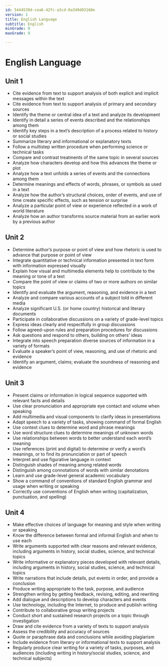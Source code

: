 ```yaml
---
id: 5444539d-cea6-42fc-a3cd-0a349d03168e
version: 1
title: English Language
subtitle: English
minGrade: 9
maxGrade: 9

---
```

# English Language


## Unit 1
* Cite evidence from text to support analysis of both explicit and implicit messages within the text
* Cite evidence from text to support analysis of primary and secondary sources
* Identify the theme or central idea of a text and analyze its development
* Identify in detail a series of events described and the relationships among them
* Identify key steps in a text’s description of a process related to history or social studies
* Summarize literary and informational or explanatory texts
* Follow a multistep written procedure when performing science or technical tasks
* Compare and contrast treatments of the same topic in several sources
* Analyze how characters develop and how this advances the theme or plot
* Analyze how a text unfolds a series of events and the connections among them
* Determine meanings and effects of words, phrases, or symbols as used in a text
* Analyze how the author’s structural choices, order of events, and use of time create specific effects, such as tension or surprise
* Analyze a particular point of view or experience reflected in a work of world literature
* Analyze how an author transforms source material from an earlier work by a previous author

## Unit 2
* Determine author’s purpose or point of view and how rhetoric is used to advance that purpose or point of view
* Integrate quantitative or technical information presented in text form with information expressed visually
* Explain how visual and multimedia elements help to contribute to the meaning or tone of a text
* Compare the point of view or claims of two or more authors on similar topics
* Identify and evaluate the argument, reasoning, and evidence in a text
* Analyze and compare various accounts of a subject told in different media
* Analyze significant U.S. (or home country) historical and literary documents
* Participate in collaborative discussions on a variety of grade-level topics
* Express ideas clearly and respectfully in group discussions
* Follow agreed-upon rules and preparation procedures for discussions
* Ask questions and respond to others, building on others’ ideas
* Integrate into speech preparation diverse sources of information in a variety of formats
* Evaluate a speaker’s point of view, reasoning, and use of rhetoric and evidence
* Identify an argument, claims; evaluate the soundness of reasoning and evidence

## Unit 3
* Present claims or information in logical sequence supported with relevant facts and details
* Use clear pronunciation and appropriate eye contact and volume when speaking
* Add multimedia and visual components to clarify ideas in presentations
* Adapt speech to a variety of tasks, showing command of formal English
* Use context clues to determine word and phrase meanings
* Use word structure clues to determine meanings of unknown words
* Use relationships between words to better understand each word’s meaning
* Use references (print and digital) to determine or verify a word’s meanings, or to find its pronunciation or part of speech
* Interpret and use figurative language in context
* Distinguish shades of meaning among related words
* Distinguish among connotations of words with similar denotations
* Learn and use grade-level general academic vocabulary
* Show a command of conventions of standard English grammar and usage when writing or speaking
* Correctly use conventions of English when writing (capitalization, punctuation, and spelling)

## Unit 4
* Make effective choices of language for meaning and style when writing or speaking
* Know the difference between formal and informal English and when to use each
* Write arguments supported with clear reasons and relevant evidence, including arguments in history, social studies, science, and technical topics
* Write informative or explanatory pieces developed with relevant details, including arguments in history, social studies, science, and technical topics
* Write narrations that include details, put events in order, and provide a conclusion
* Produce writing appropriate to the task, purpose, and audience
* Strengthen writing by getting feedback, revising, editing, and rewriting
* Add dialogue and descriptions to develop characters and events
* Use technology, including the Internet, to produce and publish writing
* Contribute to collaborative group writing projects
* Conduct short and sustained research projects on a topic through investigation
* Draw and cite evidence from a variety of texts to support analysis
* Assess the credibility and accuracy of sources
* Quote or paraphrase data and conclusions while avoiding plagiarism
* Include evidence from literary or informational texts to support analysis
* Regularly produce clear writing for a variety of tasks, purposes, and audiences (including writing in history/social studies, science, and technical subjects)